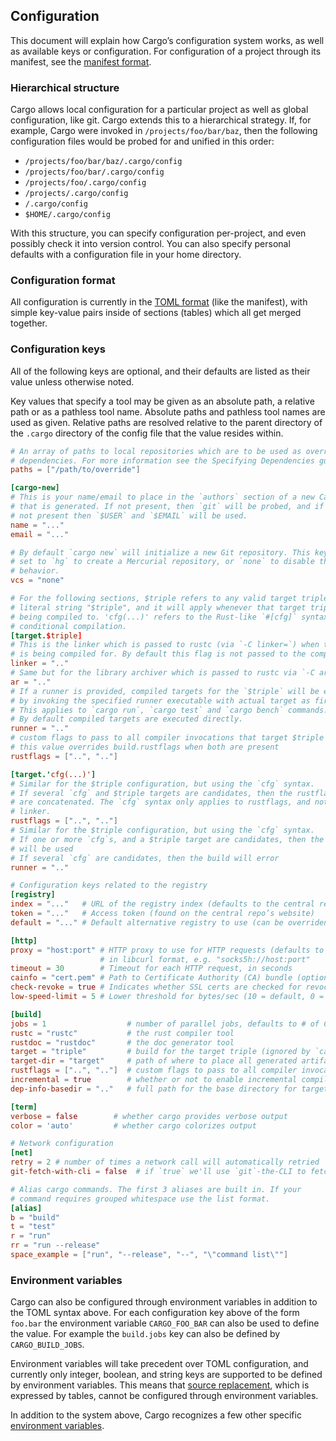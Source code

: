 ## Configuration

This document will explain how Cargo’s configuration system works, as well as
available keys or configuration.  For configuration of a project through its
manifest, see the [manifest format](reference/manifest.html).

### Hierarchical structure


Cargo allows local configuration for a particular project as well as global
configuration, like git. Cargo extends this to a hierarchical strategy.
If, for example, Cargo were invoked in `/projects/foo/bar/baz`, then the
following configuration files would be probed for and unified in this order:

* `/projects/foo/bar/baz/.cargo/config`
* `/projects/foo/bar/.cargo/config`
* `/projects/foo/.cargo/config`
* `/projects/.cargo/config`
* `/.cargo/config`
* `$HOME/.cargo/config`

With this structure, you can specify configuration per-project, and even
possibly check it into version control. You can also specify personal defaults
with a configuration file in your home directory.

### Configuration format

All configuration is currently in the [TOML format][toml] (like the manifest),
with simple key-value pairs inside of sections (tables) which all get merged
together.

[toml]: https://github.com/toml-lang/toml

### Configuration keys

All of the following keys are optional, and their defaults are listed as their
value unless otherwise noted.

Key values that specify a tool may be given as an absolute path, a relative path
or as a pathless tool name. Absolute paths and pathless tool names are used as
given. Relative paths are resolved relative to the parent directory of the
`.cargo` directory of the config file that the value resides within.

```toml
# An array of paths to local repositories which are to be used as overrides for
# dependencies. For more information see the Specifying Dependencies guide.
paths = ["/path/to/override"]

[cargo-new]
# This is your name/email to place in the `authors` section of a new Cargo.toml
# that is generated. If not present, then `git` will be probed, and if that is
# not present then `$USER` and `$EMAIL` will be used.
name = "..."
email = "..."

# By default `cargo new` will initialize a new Git repository. This key can be
# set to `hg` to create a Mercurial repository, or `none` to disable this
# behavior.
vcs = "none"

# For the following sections, $triple refers to any valid target triple, not the
# literal string "$triple", and it will apply whenever that target triple is
# being compiled to. 'cfg(...)' refers to the Rust-like `#[cfg]` syntax for
# conditional compilation.
[target.$triple]
# This is the linker which is passed to rustc (via `-C linker=`) when the `$triple`
# is being compiled for. By default this flag is not passed to the compiler.
linker = ".."
# Same but for the library archiver which is passed to rustc via `-C ar=`.
ar = ".."
# If a runner is provided, compiled targets for the `$triple` will be executed
# by invoking the specified runner executable with actual target as first argument.
# This applies to `cargo run`, `cargo test` and `cargo bench` commands.
# By default compiled targets are executed directly.
runner = ".."
# custom flags to pass to all compiler invocations that target $triple
# this value overrides build.rustflags when both are present
rustflags = ["..", ".."]

[target.'cfg(...)']
# Similar for the $triple configuration, but using the `cfg` syntax.
# If several `cfg` and $triple targets are candidates, then the rustflags
# are concatenated. The `cfg` syntax only applies to rustflags, and not to
# linker.
rustflags = ["..", ".."]
# Similar for the $triple configuration, but using the `cfg` syntax.
# If one or more `cfg`s, and a $triple target are candidates, then the $triple
# will be used
# If several `cfg` are candidates, then the build will error
runner = ".."

# Configuration keys related to the registry
[registry]
index = "..."   # URL of the registry index (defaults to the central repository)
token = "..."   # Access token (found on the central repo’s website)
default = "..." # Default alternative registry to use (can be overriden with --registry)

[http]
proxy = "host:port" # HTTP proxy to use for HTTP requests (defaults to none)
                    # in libcurl format, e.g. "socks5h://host:port"
timeout = 30        # Timeout for each HTTP request, in seconds
cainfo = "cert.pem" # Path to Certificate Authority (CA) bundle (optional)
check-revoke = true # Indicates whether SSL certs are checked for revocation
low-speed-limit = 5 # Lower threshold for bytes/sec (10 = default, 0 = disabled)

[build]
jobs = 1                  # number of parallel jobs, defaults to # of CPUs
rustc = "rustc"           # the rust compiler tool
rustdoc = "rustdoc"       # the doc generator tool
target = "triple"         # build for the target triple (ignored by `cargo install`)
target-dir = "target"     # path of where to place all generated artifacts
rustflags = ["..", ".."]  # custom flags to pass to all compiler invocations
incremental = true        # whether or not to enable incremental compilation
dep-info-basedir = ".."   # full path for the base directory for targets in depfiles

[term]
verbose = false        # whether cargo provides verbose output
color = 'auto'         # whether cargo colorizes output

# Network configuration
[net]
retry = 2 # number of times a network call will automatically retried
git-fetch-with-cli = false  # if `true` we'll use `git`-the-CLI to fetch git repos

# Alias cargo commands. The first 3 aliases are built in. If your
# command requires grouped whitespace use the list format.
[alias]
b = "build"
t = "test"
r = "run"
rr = "run --release"
space_example = ["run", "--release", "--", "\"command list\""]
```

### Environment variables

Cargo can also be configured through environment variables in addition to the
TOML syntax above. For each configuration key above of the form `foo.bar` the
environment variable `CARGO_FOO_BAR` can also be used to define the value. For
example the `build.jobs` key can also be defined by `CARGO_BUILD_JOBS`.

Environment variables will take precedent over TOML configuration, and currently
only integer, boolean, and string keys are supported to be defined by
environment variables. This means that [source replacement][source], which is expressed by
tables, cannot be configured through environment variables.

In addition to the system above, Cargo recognizes a few other specific
[environment variables][env].

[env]: reference/environment-variables.html
[source]: reference/source-replacement.html
